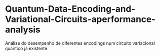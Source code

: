 # Quantum-Data-Encoding-and-Variational-Circuits-aperformance-analysis
Análise do desempenho de diferentes encodings num circuito variacional quântico já existente 

